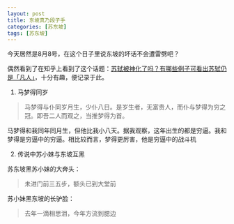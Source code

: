 ```yaml
---
layout: post
title: 东坡真乃段子手
categories: [苏东坡]
tags: [苏东坡]
---
```


今天居然是8月8号，在这个日子里说东坡的坏话不会遭雷劈吧？

偶然看到了在知乎上看到了这个话题：[苏轼被神化了吗？有哪些例子可看出苏轼仍是「凡人」](https://www.zhihu.com/question/30130754)，十分有趣，便记录于此。

1. 马梦得同岁

> 马梦得与仆同岁月生，少仆八日。是岁生者，无富贵人，而仆与梦得为穷之冠。即吾二人而观之，当推梦得为首。

马梦得和我同年同月生，但他比我小八天。据我观察，这年出生的都是穷逼。我和梦得是穷逼中的穷逼。相比较而言，梦得更厉害，他是穷逼中的战斗机

2. 传说中苏小妹与东坡互黑

苏东坡黑苏小妹的大奔头：

> 未进门前三五步，额头已到大堂前

苏小妹黑东坡的长驴脸：

> 去年一滴相思泪，今年方流到腮边
